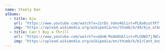 ```yaml
---
name: Steely Dan
albums:
  - title: Aja
    url: "https://www.youtube.com/watch?v=JzrDs_Vaho4&list=PL8a8cutYP7fodkZK1G6kK00rVwhMCy4_F"
    img: "https://upload.wikimedia.org/wikipedia/en/thumb/4/49/Aja_album_cover.jpg/220px-Aja_album_cover.jpg"
  - title: Can't Buy a Thrill
    url: "https://www.youtube.com/watch?v=aQnW-MxAU6U&list=PLG0W27j3Wle3g6aq3sPxazQVQ0vtgfx3P"
    img: "https://upload.wikimedia.org/wikipedia/en/thumb/b/b2/Cant_buy_a_tcant_buy_a_thrill.jpg/220px-Cant_buy_a_tcant_buy_a_thrill.jpg"
---
```

